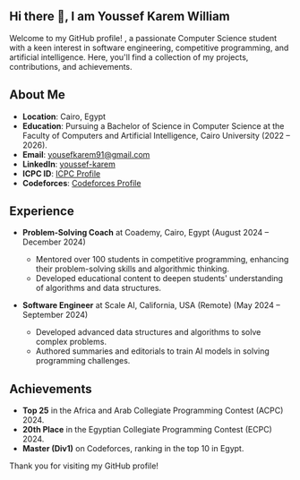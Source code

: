 ## Hi there 👋, I am Youssef Karem William

Welcome to my GitHub profile! , a passionate Computer Science student with a keen interest in software engineering, competitive programming, and artificial intelligence. Here, you'll find a collection of my projects, contributions, and achievements.

## About Me

- **Location**: Cairo, Egypt
- **Education**: Pursuing a Bachelor of Science in Computer Science at the Faculty of Computers and Artificial Intelligence, Cairo University (2022 – 2026).
- **Email**: [yousefkarem91@gmail.com](mailto:yousefkarem91@gmail.com)
- **LinkedIn**: [youssef-karem](https://www.linkedin.com/in/youssef-karem)
- **ICPC ID**: [ICPC Profile](https://icpc.global/ICPCID/F3G4WXW1755Q)
- **Codeforces**: [Codeforces Profile](https://codeforces.com/profile/JOO91)

## Experience

- **Problem-Solving Coach** at Coademy, Cairo, Egypt (August 2024 – December 2024)
  - Mentored over 100 students in competitive programming, enhancing their problem-solving skills and algorithmic thinking.
  - Developed educational content to deepen students' understanding of algorithms and data structures.

- **Software Engineer** at Scale AI, California, USA (Remote) (May 2024 – September 2024)
  - Developed advanced data structures and algorithms to solve complex problems.
  - Authored summaries and editorials to train AI models in solving programming challenges.

## Achievements

- **Top 25** in the Africa and Arab Collegiate Programming Contest (ACPC) 2024.
- **20th Place** in the Egyptian Collegiate Programming Contest (ECPC) 2024.
- **Master (Div1)** on Codeforces, ranking in the top 10 in Egypt.


Thank you for visiting my GitHub profile!
